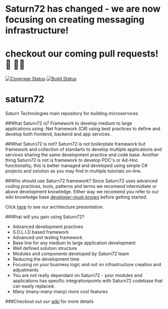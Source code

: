 # Saturn72 has changed - we are now focusing on creating messaging infrastructure!
# checkout our coming pull requests! 🦾 🐱‍🏍


[![Coverage Status](https://coveralls.io/repos/github/saturn72/saturn72/badge.svg?branch=master)](https://coveralls.io/github/saturn72/saturn72?branch=master)
[![Build Status](https://travis-ci.org/saturn72/saturn72.svg?branch=master)](https://travis-ci.org/saturn72/saturn72)
# saturn72
Saturn Technologies main repository for building microservices

##What Saturn72 is?
Framework to develop medium to large applications.using .Net framework (C#) using best practices to define and develop both frontend, backend and app services.

##What Saturn72 is not?
Saturn72 is not boilerplate framework but framework and collection of standarts to develop multiple applications and services sharing the same development practice and code base.
Another thing Saturn72 is not is framework to develop POC's or Ad-Hoc functionality, this is better managed and developed using simple C# projects and solution as you may find in multiple tutorials on-line.

##Who should use Saturn72 framework?
Since Saturn72 uses advanced coding practices, tools, patterns and terms we recomend intermidiate or above development knowledge.
Either way we recomend you refer to our wiki knowledge base [developer-must-knows](https://github.com/saturn72/saturn72/wiki/Developer-Must-Knows) before getting started.

Click <a href="https://docs.google.com/presentation/d/13uE5ljHJO0wd3TNvYxEUDey1relkO6-G1IlXwzNQIlE/embed?start=true&loop=true&delayms=600000" target="_blank">here</a> to see our architecture presentation.

##What will you gain using Saturn72?
- Advanced development practives
- S.O.L.I.D based framework
- Advanced unit testing framework 
- Base line for any medium to large application development
- Well defined solution structure
- Modules and components developed by Saturn72 team
- Reducing the development time 
- Focusing on your business logic and not on infrastructure creation and adjustments
- You are not really dependant on Saturn72 - your modules and applications has specific integrationpoints with Saturn72 codebase that can easily replaced.
- Many (many-many-many) more cool features

###Checkout out our [wiki](https://github.com/saturn72/saturn72/wiki) for more details
